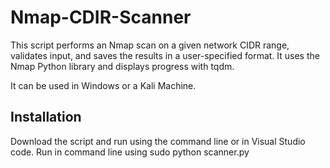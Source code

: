 # Nmap-CDIR-Scanner

This script performs an Nmap scan on a given network CIDR range, 
validates input, and saves the results in a user-specified format.
It uses the Nmap Python library and displays progress with tqdm.

It can be used in Windows or a Kali Machine. 

## Installation 
Download the script and run using the command line or in Visual Studio code. 
Run in command line using sudo python scanner.py 
